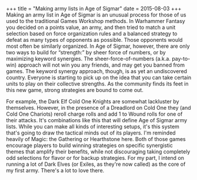 +++
title = "Making army lists in Age of Sigmar"
date = 2015-08-03
+++
Making an army list in Age of Sigmar is an unusual process for those of us used to the traditional Games Workshop methods. In Warhammer Fantasy you decided on a points value, an army, and then tried to match a unit selection based on force organization rules and a balanced strategy to defeat as many types of opponents as possible. Those opponents would most often be similarly organized. In Age of Sigmar, however, there are only two ways to build for “strength:” by sheer force of numbers, or by maximizing keyword synergies. The sheer-force-of-numbers (a.k.a. pay-to-win) approach will not win you any friends, and may get you banned from games. The keyword synergy approach, though, is as yet an undiscovered country. Everyone is starting to pick up on the idea that you can take certain units to play on their collective strengths. As the community finds its feet in this new game, strong strategies are bound to come out.

For example, the Dark Elf Cold One Knights are somewhat lackluster by themselves. However, in the presence of a Dreadlord on Cold One they (and Cold One Chariots) reroll charge rolls and add 1 to Wound rolls for one of their attacks. It's combinations like this that will define Age of Sigmar army lists. While you can make all kinds of interesting setups, it's this system that's going to draw the tactical minds out of its players. I'm reminded heavily of Magic: the Gathering or Hearthstone here. Both of those games encourage players to build winning strategies on specific synergistic themes that amplify their benefits, while not discouraging taking completely odd selections for flavor or for backup strategies. For my part, I intend on running a lot of Dark Elves (or Exiles, as they're now called) as the core of my first army. There's a lot to love there.
